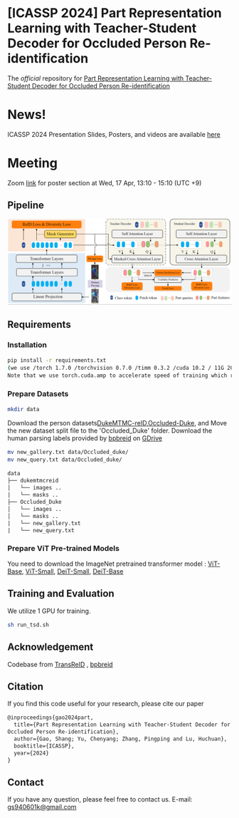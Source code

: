 <!-- ![Python >=3.5](https://img.shields.io/badge/Python->=3.5-yellow.svg)
![PyTorch >=1.0](https://img.shields.io/badge/PyTorch->=1.6-blue.svg) -->

# [ICASSP 2024] Part Representation Learning with Teacher-Student Decoder for Occluded Person Re-identification

The *official* repository for [Part Representation Learning with Teacher-Student Decoder for Occluded Person Re-identification](https://pan.baidu.com/s/16RbxJOGRwHX6bLHlCFCyPw?pwd=ald6)

# News!

ICASSP 2024 Presentation Slides, Posters, and videos are available [here](https://sigport.org/documents/part-representation-learning-teacher-student-decoder-occluded-person-re-identification)

# Meeting
Zoom [link](https://us05web.zoom.us/j/89579088333?pwd=ZXZhbObR88aa0da1zv9wOgZAtn7r6w.1) for poster section at Wed, 17 Apr, 13:10 - 15:10 (UTC +9)

## Pipeline

![framework](figs/framework.png)


## Requirements

### Installation

```bash
pip install -r requirements.txt
(we use /torch 1.7.0 /torchvision 0.7.0 /timm 0.3.2 /cuda 10.2 / 11G 2080ti or 24G 3090 for training and evaluation.
Note that we use torch.cuda.amp to accelerate speed of training which requires pytorch >=1.6)
```

### Prepare Datasets

```bash
mkdir data
```

Download the person datasets[DukeMTMC-reID](https://arxiv.org/abs/1609.01775),[Occluded-Duke](https://github.com/lightas/Occluded-DukeMTMC-Dataset), and Move the new dataset split file to the 'Occluded_Duke' folder. Download the human parsing labels provided by [bpbreid](https://github.com/VlSomers/bpbreid)
 on [GDrive](https://drive.google.com/drive/folders/1IbCAbjj3XtV3_tFOsCuqBi79ZiDqNc1H) 

```bash
mv new_gallery.txt data/Occluded_duke/
mv new_query.txt data/Occluded_duke/
```

```
data
├── dukemtmcreid
│   └── images ..
|   └── masks ..
├── Occluded_Duke
│   └── images ..
│   └── masks ..
|   └── new_gallery.txt
|   └── new_query.txt
```

### Prepare ViT Pre-trained Models

You need to download the ImageNet pretrained transformer model : [ViT-Base](https://github.com/rwightman/pytorch-image-models/releases/download/v0.1-vitjx/jx_vit_base_p16_224-80ecf9dd.pth), [ViT-Small](https://github.com/rwightman/pytorch-image-models/releases/download/v0.1-weights/vit_small_p16_224-15ec54c9.pth), [DeiT-Small](https://dl.fbaipublicfiles.com/deit/deit_small_distilled_patch16_224-649709d9.pth), [DeiT-Base](https://dl.fbaipublicfiles.com/deit/deit_base_distilled_patch16_224-df68dfff.pth)

## Training and Evaluation

We utilize 1  GPU for training.

```bash
sh run_tsd.sh
```

## Acknowledgement

Codebase from [TransReID](https://github.com/damo-cv/TransReID) , [bpbreid](https://github.com/VlSomers/bpbreid)

## Citation

If you find this code useful for your research, please cite our paper

```
@inproceedings{gao2024part,
  title={Part Representation Learning with Teacher-Student Decoder for Occluded Person Re-identification},
  author={Gao, Shang; Yu, Chenyang; Zhang, Pingping and Lu, Huchuan},
  booktitle={ICASSP},
  year={2024}
} 
```

## Contact

If you have any question, please feel free to contact us. E-mail: gs940601k@gmail.com

